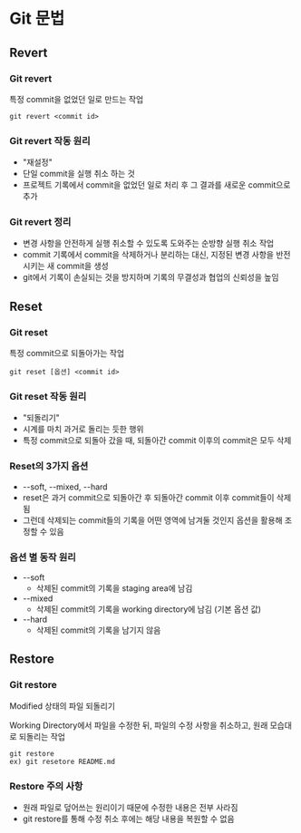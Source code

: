 # Git 문법

## Revert

### Git revert
특정 commit을 없었던 일로 만드는 작업

```
git revert <commit id>
```

### Git revert 작동 원리

- "재설정"
- 단일 commit을 실행 취소 하는 것
- 프로젝트 기록에서 commit을 없었던 일로 처리 후 그 결과를 새로운 commit으로 추가 

### Git revert 정리
- 변경 사항을 안전하게 실행 취소할 수 있도록 도와주는 순방향 실행 취소 작업
- commit 기록에서 commit을 삭제하거나 분리하는 대신, 지정된 변경 사항을 반전시키는 새 commit을 생성
- git에서 기록이 손실되는 것을 방지하며 기록의 무결성과 협업의 신뢰성을 높임

## Reset

### Git reset
특정 commit으로 되돌아가는 작업

```
git reset [옵션] <commit id>
```

### Git reset 작동 원리
- "되돌리기"
- 시계를 마치 과거로 돌리는 듯한 행위
- 특정 commit으로 되돌아 갔을 때, 되돌아간 commit 이후의 commit은 모두 삭제


### Reset의 3가지 옵션
- --soft, --mixed, --hard
- reset은 과거 commit으로 되돌아간 후 되돌아간 commit 이후 commit들이 삭제됨
- 그런데 삭제되는 commit들의 기록을 어떤 영역에 남겨둘 것인지 옵션을 활용해 조정할 수 있음

### 옵션 별 동작 원리
- --soft
    - 삭제된 commit의 기록을 staging area에 남김
- --mixed
    - 삭제된 commit의 기록을 working directory에 남김 (기본 옵션 값)
- --hard
    - 삭제된 commit의 기록을 남기지 않음

## Restore
### Git restore
Modified 상태의 파일 되돌리기

Working Directory에서 파일을 수정한 뒤, 파일의 수정 사항을 취소하고, 원래 모습대로 되돌리는 작업

```
git restore
ex) git resetore README.md
```

### Restore 주의 사항
- 원래 파일로 덮어쓰는 원리이기 때문에 수정한 내용은 전부 사라짐
- git restore를 통해 수정 취소 후에는 해당 내용을 복원할 수 없음
